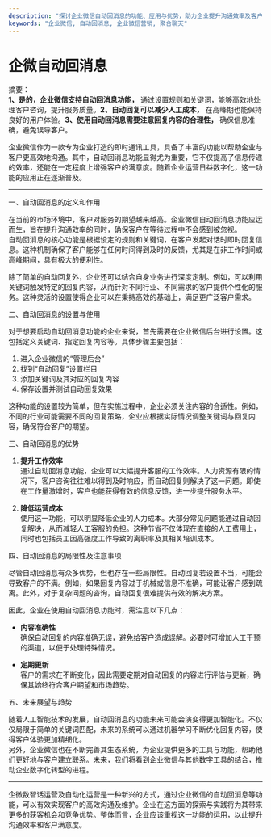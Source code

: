```yaml
---
description: "探讨企业微信自动回消息的功能、应用与优势，助力企业提升沟通效率及客户体验。"
keywords: "企业微信, 自动回消息, 企业微信营销, 聚合聊天"
---
```

# 企微自动回消息

摘要：  
**1、是的，企业微信支持自动回消息功能，** 通过设置规则和关键词，能够高效地处理客户咨询，提升服务质量。**2、自动回复可以减少人工成本，** 在高峰期也能保持良好的用户体验。**3、使用自动回消息需要注意回复内容的合理性，** 确保信息准确，避免误导客户。

企业微信作为一款专为企业打造的即时通讯工具，具备了丰富的功能以帮助企业与客户更高效地沟通。其中，自动回消息功能显得尤为重要，它不仅提高了信息传递的效率，还能在一定程度上增强客户的满意度。随着企业运营日益数字化，这一功能的应用正在逐渐普及。

---

一、自动回消息的定义和作用  

在当前的市场环境中，客户对服务的期望越来越高。企业微信自动回消息功能应运而生，旨在提升沟通效率的同时，确保客户在等待过程中不会感到被忽视。  
自动回消息的核心功能是根据设定的规则和关键词，在客户发起对话时即时回复信息。这种机制确保了客户能够在任何时间得到及时的反馈，尤其是在非工作时间或高峰期间，具有极大的便利性。

除了简单的自动回复外，企业还可以结合自身业务进行深度定制。例如，可以利用关键词触发特定的回复内容，从而针对不同行业、不同需求的客户提供个性化的服务。这种灵活的设置使得企业可以在秉持高效的基础上，满足更广泛客户需求。

二、自动回消息的设置与使用  

对于想要启动自动回消息功能的企业来说，首先需要在企业微信后台进行设置。这包括定义关键词、指定回复内容等。具体步骤主要包括：  
1. 进入企业微信的“管理后台”  
2. 找到“自动回复”设置栏目  
3. 添加关键词及其对应的回复内容  
4. 保存设置并测试自动回复效果  

这种功能的设置较为简单，但在实施过程中，企业必须关注内容的合适性。例如，不同的行业可能需要不同的回复策略，企业应根据实际情况调整关键词与回复内容，确保符合客户的期望。

三、自动回消息的优势  

1. **提升工作效率**  
通过自动回消息功能，企业可以大幅提升客服的工作效率。人力资源有限的情况下，客户咨询往往难以得到及时响应，而自动回复则解决了这一问题。即使在工作量激增时，客户也能获得有效的信息反馈，进一步提升服务水平。

2. **降低运营成本**  
使用这一功能，可以明显降低企业的人力成本。大部分常见问题能通过自动回复解决，从而减轻人工客服的负担。这种节省不仅体现在直接的人工费用上，同时也包括员工因高强度工作导致的离职率及其相关培训成本。

四、自动回消息的局限性及注意事项  

尽管自动回消息有众多优势，但也存在一些局限性。自动回复若设置不当，可能会导致客户的不满。例如，如果回复内容过于机械或信息不准确，可能让客户感到疏离。此外，对于复杂问题的咨询，自动回复很难提供有效的解决方案。

因此，企业在使用自动回消息功能时，需注意以下几点：  
- **内容准确性**  
确保自动回复的内容准确无误，避免给客户造成误解。必要时可增加人工干预的渠道，以便于处理特殊情况。

- **定期更新**  
客户的需求在不断变化，因此需要定期对自动回复的内容进行评估与更新，确保其始终符合客户期望和市场趋势。

五、未来展望与趋势  

随着人工智能技术的发展，自动回消息的功能未来可能会演变得更加智能化。不仅仅局限于简单的关键词匹配，未来的系统可以通过机器学习不断优化回复内容，使得客户体验更加精细化。  
另外，企业微信也在不断完善其生态系统，为企业提供更多的工具与功能，帮助他们更好地与客户建立联系。未来，我们将看到企业微信与其他数字工具的结合，推动企业数字化转型的进程。

---

企微数智话运营及自动化运营是一种新兴的方式，通过企业微信的自动回消息等功能，可以有效实现客户的高效沟通及维护。企业在这方面的探索与实践将为其带来更多的获客机会和竞争优势。整体而言，企业应该重视这一功能的运用，以此提升沟通效率和客户满意度。
